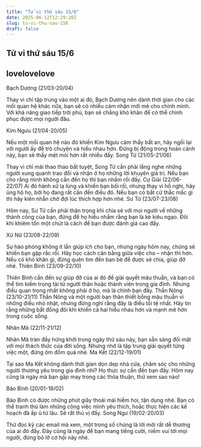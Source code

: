 ```yaml
---
title: "Tử vi thứ sáu 15/6"
date: 2025-06-12T12:29:20Z
slug: tu-vi-thu-sau-156
draft: false
---
```


## Tử vi thứ sáu 15/6

## lovelovelove

Bạch Dương (21/03-20/04)

Thay vì chỉ tập trung vào một ai đó, Bạch Dương nên dành thời gian cho các mối quan hệ khác nữa, bạn sẽ có nhiều cảm nhận mới mẻ cho chính mình. Với khả năng giao tiếp trời phú, bạn sẽ chẳng khó khăn để có thể chinh phục được mọi người đâu.
 
Kim Ngưu (21/04-20/05)

Nếu một mối quan hệ nào đó khiến Kim Ngưu cảm thấy bất an, hãy ngồi lại với người ấy để trò chuyện và hiểu nhau hơn. Đừng bị động trong hoàn cảnh này, bạn sẽ thấy mệt mỏi hơn rất nhiều đấy.
Song Tử (21/05-21/06)

Thay vì chỉ mải thao thao bất tuyệt, Song Tử cần phải lắng nghe những người xung quanh trao đổi và nhận ở họ những lời khuyên giá trị. Nếu bạn cho rằng mình không cần đến họ thì bạn nhầm rồi đấy.
Cự Giải (22/06-22/07)
Ai đó hành xử lạ lùng và khiến bạn bối rối, nhưng thay vì hồ nghi, hãy ủng hộ họ, bởi họ đang rất cần đến điều đó. Nếu bạn có bất cứ thắc mắc gì thì hãy kiên nhẫn chờ đợi lúc thích hợp hơn nhé.
Sư Tử (23/07-23/08)

Hôm nay, Sư Tử cần phải thận trọng khi chia sẻ với mọi người về những thành công của bạn, đừng để họ hiểu nhầm rằng bạn là kẻ kiêu ngạo. Đôi khi khiêm tốn một chút là cách để bạn được đánh giá cao đấy.
 
Xử Nữ (23/08-22/09)

Sự hào phóng không ít lần giúp ích cho bạn, nhưng ngày hôm nay, chúng sẽ khiến bạn gặp rắc rối. Hãy học cách cân bằng giữa việc cho – nhận thì hơn. Nếu có khó khăn gì, đừng quên tìm đến bạn bè để được sẻ chia, giúp đỡ nhé.
Thiên Bình (23/09-22/10)

Thiên Bình cần đến sự giúp đỡ của ai đó để giải quyết mâu thuẫn, và bạn có thể tìm kiếm trọng tài từ người thân hoặc thành viên trong gia đình. Nhưng điều quan trọng nhất không phải ở họ, mà là chính bạn đấy.
Thần Nông (23/10-21/11)
Thần Nông và một người bạn thân thiết bỗng mâu thuẫn vì những điều nhỏ nhặt, nhưng đừng nghĩ rằng đây là điều tồi tệ nhất. Hãy tin rằng những bất đồng đôi khi khiến cả hai hiểu nhau hơn và mạnh mẽ hơn trong cuộc sống.

Nhân Mã (22/11-21/12)

Nhân Mã tràn đầy hứng khởi trong ngày thứ sáu này, bạn sẵn sàng đối mặt với mọi thách thức của đời sống. Nhưng nhớ là tập trung giải quyết từng việc một, đừng ôm đồm quá nhé.
Ma Kết (22/12-19/01)
 
Tại sao Ma Kết không dành thời gian dọn dẹp nhà cửa, chăm sóc cho những người thương yêu trong gia đình nhỉ? Họ thực sự cần đến bạn đấy. Hôm nay cũng là ngày mà bạn gặp may trong các thỏa thuận, thử xem sao nào!
 
Bảo Bình (20/01-18/02)

Bảo Bình có được những phút giây thoải mái hiếm hoi, tận dụng nhé. Bạn có thể tranh thủ làm những công việc mình yêu thích, hoặc thực hiện các kế hoạch đã ấp ủ từ lâu. Sẽ rất thú vị đấy.
Song Ngư (19/02-20/03)

Thử đọc kỹ các email mà xem, một trong số chúng là lời mời rất dễ thương của ai đó đấy. Đây cũng là ngày để bạn mang tiếng cười, niềm vui tới mọi người, đừng bỏ lỡ cơ hội này nhé.